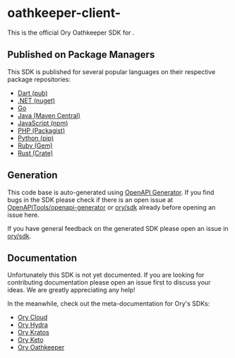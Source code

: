 # oathkeeper-client-

This is the official Ory Oathkeeper SDK for .

## Published on Package Managers

This SDK is published for several popular languages on their respective package repositories:

- [Dart (pub)](https://pub.dev/packages/ory_oathkeeper_client)
- [.NET (nuget)](https://www.nuget.org/packages/Ory.Oathkeeper.Client/)
- [Go](https://github.com/ory/oathkeeper-client)
- [Java (Maven Central)](https://search.maven.org/artifact/sh.ory.oathkeeper/oathkeeper-client)
- [JavaScript (npm)](https://www.npmjs.com/package/@ory/oathkeeper-client)
- [PHP (Packagist)](https://packagist.org/packages/ory/oathkeeper-client)
- [Python (pip)](https://pypi.org/project/ory-oathkeeper-client/)
- [Ruby (Gem)](https://rubygems.org/gems/ory-oathkeeper-client/)
- [Rust (Crate)](https://crates.io/crates/ory-oathkeeper-client/)

## Generation

This code base is auto-generated using
[OpenAPI Generator](https://openapi-generator.tech). If you find bugs in the SDK
please check if there is an open issue at
[OpenAPITools/openapi-generator](https://github.com/OpenAPITools/openapi-generator)
or [ory/sdk](http://github.com/ory/sdk) already before opening an issue here.

If you have general feedback on the generated SDK please open an issue in
[ory/sdk](http://github.com/ory/sdk).

## Documentation

Unfortunately this SDK is not yet documented. If you are looking for
contributing documentation please open an issue first to discuss your ideas. We
are greatly appreciating any help!

In the meanwhile, check out the meta-documentation for Ory's SDKs:

- [Ory Cloud](https://www.ory.sh/docs/start-building/other-languages)
- [Ory Hydra](https://www.ory.sh/hydra/docs/sdk)
- [Ory Kratos](https://www.ory.sh/kratos/docs/sdk)
- [Ory Keto](https://www.ory.sh/keto/docs/sdk)
- [Ory Oathkeeper](https://www.ory.sh/oathkeeper/docs/sdk)
